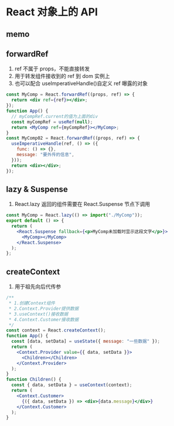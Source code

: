 # React 对象上的 API

## memo

## forwardRef

1. ref 不属于 props，不能直接转发
2. 用于转发组件接收到的 ref 到 dom 实例上
3. 也可以配合 useImperativeHandle()自定义 ref 曝露的对象

```jsx
const MyComp = React.forwardRef((props, ref) => {
  return <div ref={ref}></div>;
});
function App() {
  // myCompRef.current的值为上面的div
  const myCompRef = useRef(null);
  return <MyComp ref={myCompRef}></MyComp>;
}
const MyComp02 = React.forwardRef((props, ref) => {
  useImperativeHandle(ref, () => ({
    func: () => {},
    message: "要外传的信息",
  }));
  return <div></div>;
});
```

## lazy & Suspense

1. React.lazy 返回的组件需要在 React.Suspense 节点下调用

```jsx
const MyComp = React.lazy(() => import("./MyComp"));
export default () => {
  return (
    <React.Suspense fallback={<p>MyComp未加载时显示这段文字</p>}>
      <MyComp></MyComp>
    </React.Suspense>
  );
};
```

## createContext

1. 用于祖先向后代传参

```jsx
/**
 * 1.创建Context组件
 * 2.Context.Provider提供数据
 * 3.useContext()接收数据
 * 4.Context.Customer接收数据
 */
const context = React.createContext();
function App() {
  const [data, setData] = useState({ message: "一些数据" });
  return (
    <Context.Provider value={{ data, setData }}>
      <Children></Children>
    </Context.Provider>
  );
}
function Children() {
  const { data, setData } = useContext(context);
  return (
    <Context.Customer>
      {({ data, setData }) => <div>{data.message}</div>}
    </Context.Customer>
  );
}
```
